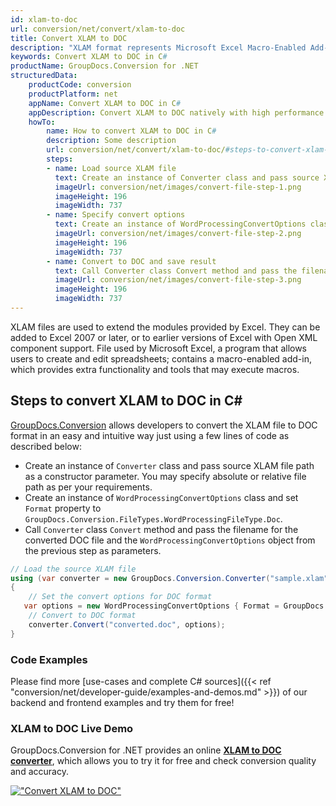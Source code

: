 ```yaml
---
id: xlam-to-doc
url: conversion/net/convert/xlam-to-doc
title: Convert XLAM to DOC
description: "XLAM format represents Microsoft Excel Macro-Enabled Add-In with .xlam extension. Learn how to convert XLAM to DOC file programmatically in C# language using GroupDocs.Conversion for .NET library."
keywords: Convert XLAM to DOC in C#
productName: GroupDocs.Conversion for .NET
structuredData:
    productCode: conversion
    productPlatform: net
    appName: Convert XLAM to DOC in C#
    appDescription: Convert XLAM to DOC natively with high performance using C# language and server side GroupDocs.Conversion for .NET APIs, without the use of any software like Microsoft or Open Office.
    howTo:
        name: How to convert XLAM to DOC in C# 
        description: Some description
        url: conversion/net/convert/xlam-to-doc/#steps-to-convert-xlam-to-doc-in-c
        steps:
        - name: Load source XLAM file 
          text: Create an instance of Converter class and pass source XLAM file path as a constructor parameter. You may specify absolute or relative file path as per your requirements. 
          imageUrl: conversion/net/images/convert-file-step-1.png
          imageHeight: 196
          imageWidth: 737
        - name: Specify convert options 
          text: Create an instance of WordProcessingConvertOptions class.
          imageUrl: conversion/net/images/convert-file-step-2.png
          imageHeight: 196
          imageWidth: 737
        - name: Convert to DOC and save result 
          text: Call Converter class Convert method and pass the filename for the converted HTML file and the WordProcessingConvertOptions object from the previous step as parameters.
          imageUrl: conversion/net/images/convert-file-step-3.png
          imageHeight: 196
          imageWidth: 737
---
```


XLAM files are used to extend the modules provided by Excel. They can be added to Excel 2007 or later, or to earlier versions of Excel with Open XML component support. File used by Microsoft Excel, a program that allows users to create and edit spreadsheets; contains a macro-enabled add-in, which provides extra functionality and tools that may execute macros.

## Steps to convert XLAM to DOC in C#

[GroupDocs.Conversion](https://products.groupdocs.com/conversion/net) allows developers to convert the XLAM file to DOC format in an easy and intuitive way just using a few lines of code as described below:

* Create an instance of `Converter` class and pass source XLAM file path as a constructor parameter. You may specify absolute or relative file path as per your requirements. 
* Create an instance of `WordProcessingConvertOptions` class and set `Format` property to `GroupDocs.Conversion.FileTypes.WordProcessingFileType.Doc`.
* Call `Converter` class `Convert` method and pass the filename for the converted DOC file and the `WordProcessingConvertOptions` object from the previous step as parameters.

```csharp
// Load the source XLAM file
using (var converter = new GroupDocs.Conversion.Converter("sample.xlam"))
{
    // Set the convert options for DOC format
   var options = new WordProcessingConvertOptions { Format = GroupDocs.Conversion.FileTypes.WordProcessingFileType.Doc };
    // Convert to DOC format
    converter.Convert("converted.doc", options);
}
```

### Code Examples

Please find more [use-cases and complete C# sources]({{< ref "conversion/net/developer-guide/examples-and-demos.md" >}}) of our backend and frontend examples and try them for free!

### XLAM to DOC Live Demo

GroupDocs.Conversion for .NET provides an online [**XLAM to DOC converter**](https://products.groupdocs.app/conversion/xlam-to-doc), which allows you to try it for free and check conversion quality and accuracy.

[!["Convert XLAM to DOC"](conversion/net/images/convert-to-doc/convert-xlam-to-doc.png)](https://products.groupdocs.app/conversion/xlam-to-doc)